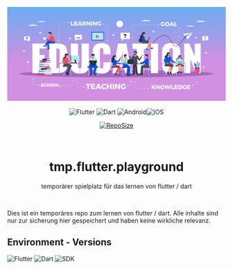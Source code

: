 <div align=center>

![Banner](banner.jpg)

![Flutter](https://img.shields.io/badge/Flutter-%2302569B.svg?style=flat-square&logo=Flutter&logoColor=white)
![Dart](https://img.shields.io/badge/dart-%230175C2.svg?style=flat-square&logo=dart&logoColor=white) ![Android](https://img.shields.io/badge/Android-3DDC84?style=flat-square&logo=android&logoColor=white)![iOS](https://img.shields.io/badge/iOS-000000?style=flat-square&logo=apple&logoColor=white)

[![RepoSize](https://img.shields.io/github/repo-size/SirQuacksALot/tmp.flutter.playground?color=gray&logo=github&logoColor=white&style=flat-square&labelColor=orange)](https://github.com/SirQuacksALot/tmp.flutter.playground)

<br>

# tmp.flutter.playground

temporärer spielplatz für das lernen von flutter / dart

<br>

</div>

Dies ist ein temporäres repo zum lernen von flutter / dart. Alle inhalte sind nur zur sicherung hier gespeichert und haben keine wirkliche relevanz.

## Environment - Versions

![Flutter](https://img.shields.io/badge/3.19.0-gray?style=flat-square&logo=flutter&logoColor=white&labelColor=%2302569B) ![Dart](https://img.shields.io/badge/3.3.0-gray?style=flat-square&logo=dart&logoColor=white&labelColor=%230175C2) ![SDK](https://img.shields.io/badge/34.0.0-gray?style=flat-square&logoColor=white&label=SDK&labelColor=blue)
